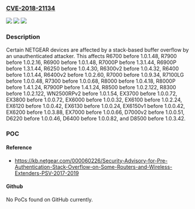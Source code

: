 ### [CVE-2018-21134](https://cve.mitre.org/cgi-bin/cvename.cgi?name=CVE-2018-21134)
![](https://img.shields.io/static/v1?label=Product&message=n%2Fa&color=blue)
![](https://img.shields.io/static/v1?label=Version&message=n%2Fa&color=blue)
![](https://img.shields.io/static/v1?label=Vulnerability&message=n%2Fa&color=brighgreen)

### Description

Certain NETGEAR devices are affected by a stack-based buffer overflow by an unauthenticated attacker. This affects R6700 before 1.0.1.48, R7900 before 1.0.2.16, R6900 before 1.0.1.48, R7000P before 1.3.1.44, R6900P before 1.3.1.44, R6250 before 1.0.4.30, R6300v2 before 1.0.4.32, R6400 before 1.0.1.44, R6400v2 before 1.0.2.60, R7000 before 1.0.9.34, R7100LG before 1.0.0.48, R7300 before 1.0.0.68, R8000 before 1.0.4.18, R8000P before 1.4.1.24, R7900P before 1.4.1.24, R8500 before 1.0.2.122, R8300 before 1.0.2.122, WN2500RPv2 before 1.0.1.54, EX3700 before 1.0.0.72, EX3800 before 1.0.0.72, EX6000 before 1.0.0.32, EX6100 before 1.0.2.24, EX6120 before 1.0.0.42, EX6130 before 1.0.0.24, EX6150v1 before 1.0.0.42, EX6200 before 1.0.3.88, EX7000 before 1.0.0.66, D7000v2 before 1.0.0.51, D6220 before 1.0.0.46, D6400 before 1.0.0.82, and D8500 before 1.0.3.42.

### POC

#### Reference
- https://kb.netgear.com/000060226/Security-Advisory-for-Pre-Authentication-Stack-Overflow-on-Some-Routers-and-Wireless-Extenders-PSV-2017-2019

#### Github
No PoCs found on GitHub currently.

